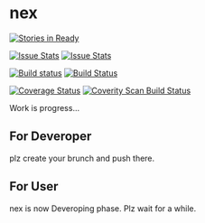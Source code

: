 # nex
[![Stories in Ready](https://badge.waffle.io/frainworks/nex.svg?label=ready&title=Ready)](http://waffle.io/frainworks/nex)  

[![Issue Stats](http://www.issuestats.com/github/frainworks/nex/badge/pr?style=flat)](http://www.issuestats.com/github/frainworks/nex)
[![Issue Stats](http://www.issuestats.com/github/frainworks/nex/badge/issue?style=flat)](http://www.issuestats.com/github/frainworks/nex)  

[![Build status](https://ci.appveyor.com/api/projects/status/m77wkikeme4sb3y6?svg=true)](https://ci.appveyor.com/project/snowhite0804/nex)
[![Build Status](https://travis-ci.org/frainworks/nex.svg?branch=master)](https://travis-ci.org/frainworks/nex)  

[![Coverage Status](https://coveralls.io/repos/frainworks/nex/badge.svg?branch=master&service=github)](https://coveralls.io/github/frainworks/nex?branch=master)
<a href="https://scan.coverity.com/projects/frainworks-nex">
  <img alt="Coverity Scan Build Status" src="https://scan.coverity.com/projects/6803/badge.svg"/>
</a>  

Work is progress...

## For Deveroper
plz create your brunch and push there.

## For User
nex is now Deveroping phase. Plz wait for a while.
